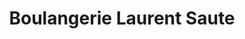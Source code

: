 ---
title: "Boulangerie Laurent Saute"
url: /masseret/boulangerie-laurent-saute/
shop: boulangerie
---